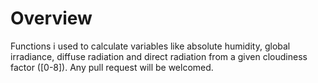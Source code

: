 # Overview

Functions i used to calculate variables like absolute humidity, global irradiance, diffuse radiation and direct radiation from a given cloudiness factor ([0-8]).
Any pull request will be welcomed.
